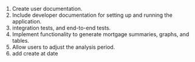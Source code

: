 1. Create user documentation.
2. Include developer documentation for setting up and running the application.
3. integration tests, and end-to-end tests.
4. Implement functionality to generate mortgage summaries, graphs, and tables.
5. Allow users to adjust the analysis period.
6. add create at date